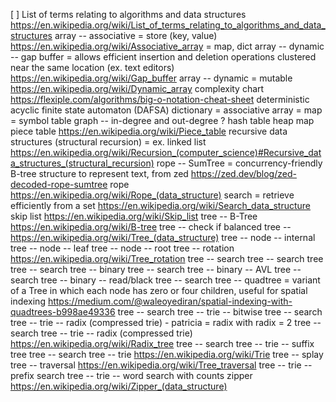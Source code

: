 [ ] List of terms relating to algorithms and data structures https://en.wikipedia.org/wiki/List_of_terms_relating_to_algorithms_and_data_structures
array -- associative = store (key, value) https://en.wikipedia.org/wiki/Associative_array = map, dict
array -- dynamic -- gap buffer = allows efficient insertion and deletion operations clustered near the same location (ex. text editors) https://en.wikipedia.org/wiki/Gap_buffer
array -- dynamic = mutable https://en.wikipedia.org/wiki/Dynamic_array
complexity chart https://flexiple.com/algorithms/big-o-notation-cheat-sheet
deterministic acyclic finite state automaton (DAFSA)
dictionary = associative array = map = symbol table
graph -- in-degree and out-degree ?
hash table
heap
map
piece table https://en.wikipedia.org/wiki/Piece_table
recursive data structures (structural recursion) = ex. linked list https://en.wikipedia.org/wiki/Recursion_(computer_science)#Recursive_data_structures_(structural_recursion)
rope -- SumTree = concurrency-friendly B-tree structure to represent text, from zed https://zed.dev/blog/zed-decoded-rope-sumtree
rope https://en.wikipedia.org/wiki/Rope_(data_structure)
search = retrieve efficiently from a set https://en.wikipedia.org/wiki/Search_data_structure
skip list https://en.wikipedia.org/wiki/Skip_list
tree -- B-Tree https://en.wikipedia.org/wiki/B-tree
tree -- check if balanced
tree -- https://en.wikipedia.org/wiki/Tree_(data_structure)
tree -- node -- internal
tree -- node -- leaf
tree -- node -- root
tree -- rotation https://en.wikipedia.org/wiki/Tree_rotation
tree -- search
tree -- search tree
tree -- search tree -- binary
tree -- search tree -- binary -- AVL
tree -- search tree -- binary -- read/black
tree -- search tree -- quadtree = variant of a Tree in which each node has zero or four children, useful for spatial indexing https://medium.com/@waleoyediran/spatial-indexing-with-quadtrees-b998ae49336
tree -- search tree -- trie -- bitwise
tree -- search tree -- trie -- radix (compressed trie) - patricia = radix with radix = 2
tree -- search tree -- trie -- radix (compressed trie) https://en.wikipedia.org/wiki/Radix_tree
tree -- search tree -- trie -- suffix tree
tree -- search tree -- trie https://en.wikipedia.org/wiki/Trie
tree -- splay
tree -- traversal https://en.wikipedia.org/wiki/Tree_traversal
tree -- trie -- prefix search
tree -- trie -- word search with counts
zipper https://en.wikipedia.org/wiki/Zipper_(data_structure)
